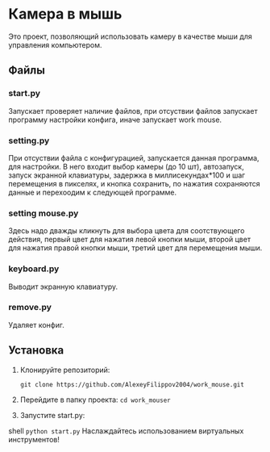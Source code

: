 # Камера в мышь

Это проект, позволяющий использовать камеру в качестве мыши для управления компьютером.

## Файлы

### start.py
Запускает проверяет наличие файлов, при отсуствии файлов запускает программу настройки конфига, иначе запускает work mouse.

### setting.py
При отсуствии файла с конфигурацией, запускается данная программа, для настройки. В него входит выбор камеры (до 10 шт), автозапуск, запуск экранной клавиатуры, задержка в миллисекундах*100 и шаг перемещения в пикселях, и кнопка сохранить, по нажатия сохраняются данные и перехоодим к следующей программе.

### setting mouse.py
Здесь надо дважды кликнуть для выбора цвета для соотствующего действия, первый цвет для нажатия левой кнопки мыши, второй цвет для нажатия правой кнопки мыши, третий цвет для перемещения мыши.

### keyboard.py
Выводит экранную клавиатуру.

### remove.py
Удаляет конфиг.

## Установка

1. Клонируйте репозиторий:

   ```git clone https://github.com/AlexeyFilippov2004/work_mouse.git```

2. Перейдите в папку проекта:
   ```cd work_mouser```
3. Запустите start.py:

shell
```python start.py```
Наслаждайтесь использованием виртуальных инструментов!
